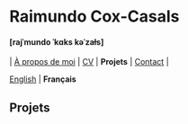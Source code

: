 # Raimundo Cox-Casals
#### [rajˈmundo ˈkɑks kəˈzaɫs]

| [À propos de moi](LISMOI.md) | [CV](cvfr.md) | **Projets** | [Contact](contactfr.md) |

[English](projects.md) \| **Français**

## Projets
